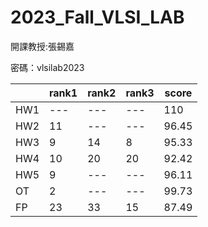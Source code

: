 # 2023_Fall_VLSI_LAB
開課教授:張錫嘉

密碼：vlsilab2023

||rank1|rank2|rank3|score|
|---|---|---|---|---|
|HW1|---|---|---|110|
|HW2|11|---|---|96.45|
|HW3|9|14|8|95.33|
|HW4|10|20|20|92.42|
|HW5|9|---|---|96.11|
|OT|2|---|---|99.73|
|FP|23|33|15|87.49|
